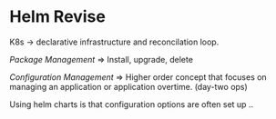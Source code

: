 # Helm Revise

K8s -> declarative infrastructure and reconcilation loop.

<i>Package Management</i> =>  Install, upgrade, delete 

<i>Configuration Management </i> => Higher order concept that focuses on managing an application or application overtime. (day-two ops)

Using helm charts is that configuration options are often set up .. 

